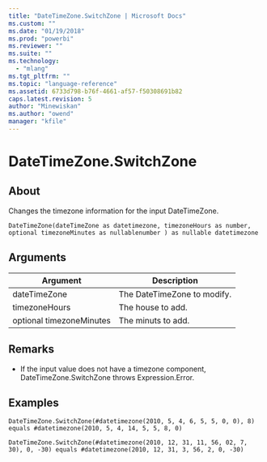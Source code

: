 ```yaml
---
title: "DateTimeZone.SwitchZone | Microsoft Docs"
ms.custom: ""
ms.date: "01/19/2018"
ms.prod: "powerbi"
ms.reviewer: ""
ms.suite: ""
ms.technology: 
  - "mlang"
ms.tgt_pltfrm: ""
ms.topic: "language-reference"
ms.assetid: 6733d798-b76f-4661-af57-f50308691b82
caps.latest.revision: 5
author: "Minewiskan"
ms.author: "owend"
manager: "kfile"
---
```

# DateTimeZone.SwitchZone

  
## About  
Changes the timezone information for the input DateTimeZone.  
  
```  
DateTimeZone(dateTimeZone as datetimezone, timezoneHours as number,  optional timezoneMinutes as nullablenumber ) as nullable datetimezone  
```  
  
## Arguments  
  
|Argument|Description|  
|------------|---------------|  
|dateTimeZone|The DateTimeZone to modify.|  
|timezoneHours|The house to add.|  
|optional timezoneMinutes|The minuts to add.|  
  
## <a name="__toc360789106"></a>Remarks  
  
-   If the input value does not have a timezone component, DateTimeZone.SwitchZone throws Expression.Error.  
  
## Examples  
  
```  
DateTimeZone.SwitchZone(#datetimezone(2010, 5, 4, 6, 5, 5, 0, 0), 8) equals #datetimezone(2010, 5, 4, 14, 5, 5, 8, 0)  
```  
  
```  
DateTimeZone.SwitchZone(#datetimezone(2010, 12, 31, 11, 56, 02, 7, 30), 0, -30) equals #datetimezone(2010, 12, 31, 3, 56, 2, 0, -30)  
```  
